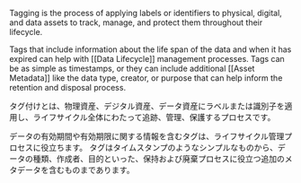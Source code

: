 
Tagging is the process of applying labels or identifiers to physical, digital, and data assets to track, manage, and protect them throughout their lifecycle.

Tags that include information about the life span of the data and when it has expired can help with [[Data Lifecycle]] management processes.
Tags can be as simple as timestamps, or they can include additional [[Asset Metadata]] like the data type, creator, or purpose that can help inform the retention and disposal process.


タグ付けとは、物理資産、デジタル資産、データ資産にラベルまたは識別子を適用し、ライフサイクル全体にわたって追跡、管理、保護するプロセスです。

データの有効期間や有効期限に関する情報を含むタグは、ライフサイクル管理プロセスに役立ちます。
タグはタイムスタンプのようなシンプルなものから、データの種類、作成者、目的といった、保持および廃棄プロセスに役立つ追加のメタデータを含むものまであります。